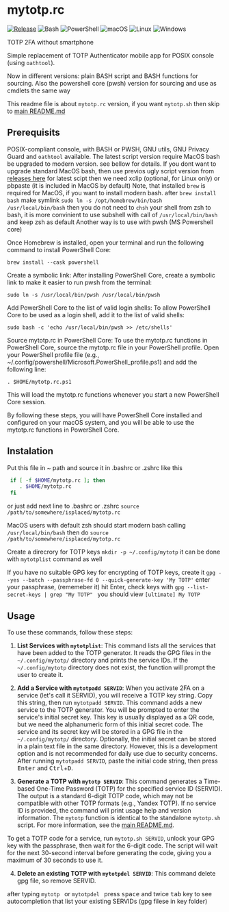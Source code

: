 # mytotp.rc

[![Release](https://github.com/uyriq/mytotp_as_bashfuncs/actions/workflows/release.yml/badge.svg)](https://github.com/uyriq/mytotp_as_bashfuncs/actions/workflows/release.yml)
![Bash](https://img.shields.io/badge/shell-bash-blue.svg)
![PowerShell](https://img.shields.io/badge/shell-powershell-blue.svg)
![macOS](https://img.shields.io/badge/os-macOS-green.svg)
![Linux](https://img.shields.io/badge/os-linux-green.svg)
![Windows](https://img.shields.io/badge/os-windows-green.svg)

TOTP 2FA without smartphone

Simple replacement of TOTP Authenticator mobile app for POSIX console (using `oathtool`).

Now in different versions: plain BASH script and BASH functions for sourcing.
Also the powershell core (pwsh) version for sourcing and use as cmdlets the same way

This readme file is about `mytotp.rc` version, if you want `mytotp.sh` then skip to [main README.md](./README.md)

## Prerequisits

POSIX-compliant console, with BASH or PWSH, GNU utils, GNU Privacy Guard and `oathtool` available. The latest script version require MacOS bash be upgraded to modern version. see bellow for details. If you dont want to upgrade standard MacOS bash, then use previos ugly script version from [releases here](https://github.com/uyriq/mytotp_as_bashfuncs/releases/tag/0.0.1.rc)
for latest scipt then we need xclip (optional, for Linux only) or pbpaste (it is included in MacOS by default)
Note, that installed `brew` is required for MacOS, if you want to install modern bash. after `brew install bash` make symlink `sudo ln -s /opt/homebrew/bin/bash /usr/local/bin/bash` then you do not need to `chsh` your shell from zsh to bash, it is more convinient to use subshell with call of `/usr/local/bin/bash` and keep zsh as default
Another way is to use with pwsh (MS Powershell core)

Once Homebrew is installed, open your terminal and run the following command to install PowerShell Core:

`brew install --cask powershell`

Create a symbolic link: After installing PowerShell Core, create a symbolic link to make it easier to run pwsh from the terminal:

`sudo ln -s /usr/local/bin/pwsh /usr/local/bin/pwsh`

Add PowerShell Core to the list of valid login shells: To allow PowerShell Core to be used as a login shell, add it to the list of valid shells:

`sudo bash -c 'echo /usr/local/bin/pwsh >> /etc/shells'`

Source mytotp.rc in PowerShell Core: To use the mytotp.rc functions in PowerShell Core, source the mytotp.rc file in your PowerShell profile. Open your PowerShell profile file (e.g., ~/.config/powershell/Microsoft.PowerShell_profile.ps1) and add the following line:

`. $HOME/mytotp.rc.ps1`

This will load the mytotp.rc functions whenever you start a new PowerShell Core session.

By following these steps, you will have PowerShell Core installed and configured on your macOS system, and you will be able to use the mytotp.rc functions in PowerShell Core.

## Instalation

Put this file in ~ path and source it in .bashrc or .zshrc
like this

```bash
 if [ -f $HOME/mytotp.rc ]; then
    . $HOME/mytotp.rc
 fi
```

or just add next line to .bashrc or .zshrc
`source /path/to/somewhere/isplaced/mytotp.rc`

MacOS users with default zsh should start modern bash calling `/usr/local/bin/bash` then do `source /path/to/somewhere/isplaced/mytotp.rc`

Create a direcrory for TOTP keys `mkdir -p ~/.config/mytotp` it can be done with `mytotplist` command as well

If you have no suitable GPG key for encrypting of TOTP keys, create it
`gpg --yes --batch --passphrase-fd 0 --quick-generate-key 'My TOTP'`
enter your passphrase, (rememeber it) hit Enter, check keys with
`gpg --list-secret-keys | grep "My TOTP" ` you should view `[ultimate] My TOTP`

## Usage

To use these commands, follow these steps:

1. **List Services with `mytotplist`**: This command lists all the services that have been added to the TOTP generator. It reads the GPG files in the `~/.config/mytotp/` directory and prints the service IDs. If the `~/.config/mytotp` directory does not exist, the function will prompt the user to create it.

2. **Add a Service with `mytotpadd SERVID`**: When you activate 2FA on a service (let's call it SERVID), you will receive a TOTP key string. Copy this string, then run `mytotpadd SERVID`. This command adds a new service to the TOTP generator. You will be prompted to enter the service's initial secret key. This key is usually displayed as a QR code, but we need the alphanumeric form of this initial secret code. The service and its secret key will be stored in a GPG file in the `~/.config/mytotp/` directory. Optionally, the initial secret can be stored in a plain text file in the same directory. However, this is a development option and is not recommended for daily use due to security concerns. After running `mytotpadd SERVID`, paste the initial code string, then press <kbd>Enter</kbd> and <kbd>Ctrl</kbd>+<kbd>D</kbd>.

3. **Generate a TOTP with `mytotp SERVID`**: This command generates a Time-based One-Time Password (TOTP) for the specified service ID (SERVID). The output is a standard 6-digit TOTP code, which may not be compatible with other TOTP formats (e.g., Yandex TOTP). If no service ID is provided, the command will print usage help and version information. The `mytotp` function is identical to the standalone `mytotp.sh` script. For more information, see the [main README.md](./README.md).

To get a TOTP code for a service, run `mytotp.sh SERVID`, unlock your GPG key with the passphrase, then wait for the 6-digit code. The script will wait for the next 30-second interval before generating the code, giving you a maximum of 30 seconds to use it.

4. **Delete an existing TOTP with `mytotpdel SERVID`**: This command delete gpg file, so remove SERVID.

after typing `mytotp ` or `mytotpdel ` press <kbd>space</kbd> and twice <kbd>tab</kbd> key to see autocompletion that list your existing SERVIDs (gpg filese in key folder)
